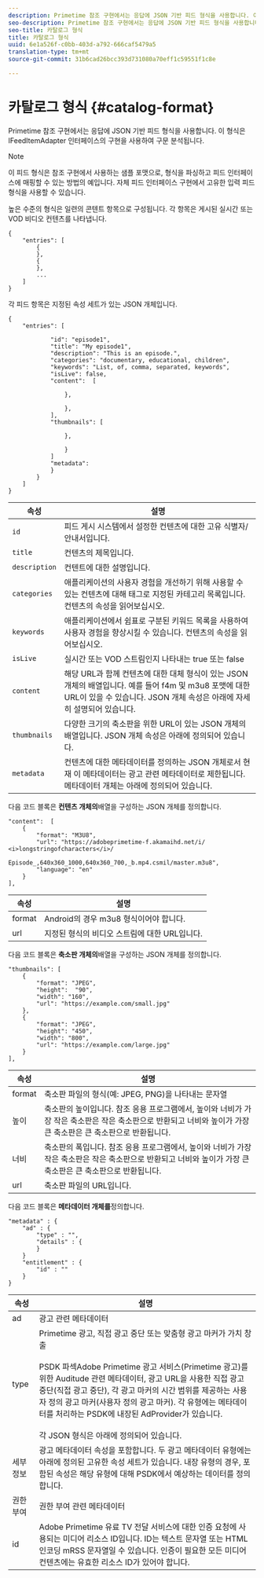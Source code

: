 ```yaml
---
description: Primetime 참조 구현에서는 응답에 JSON 기반 피드 형식을 사용합니다. 이 형식은 IFeedItemAdapter 인터페이스의 구현을 사용하여 구문 분석됩니다.
seo-description: Primetime 참조 구현에서는 응답에 JSON 기반 피드 형식을 사용합니다. 이 형식은 IFeedItemAdapter 인터페이스의 구현을 사용하여 구문 분석됩니다.
seo-title: 카탈로그 형식
title: 카탈로그 형식
uuid: 6e1a526f-c0bb-403d-a792-666caf5479a5
translation-type: tm+mt
source-git-commit: 31b6cad26bcc393d731080a70eff1c59551f1c8e

---
```



# 카탈로그 형식 {#catalog-format}

Primetime 참조 구현에서는 응답에 JSON 기반 피드 형식을 사용합니다. 이 형식은 IFeedItemAdapter 인터페이스의 구현을 사용하여 구문 분석됩니다.

>[!NOTE]
>
>이 피드 형식은 참조 구현에서 사용하는 샘플 포맷으로, 형식을 파싱하고 피드 인터페이스에 매핑할 수 있는 방법의 예입니다. 자체 피드 인터페이스 구현에서 고유한 입력 피드 형식을 사용할 수 있습니다.

높은 수준의 형식은 일련의 콘텐트 항목으로 구성됩니다. 각 항목은 게시된 실시간 또는 VOD 비디오 컨텐츠를 나타냅니다.

```
{
    "entries": [
        {
        },
        {
        },
        ...
    ]
}
```

각 피드 항목은 지정된 속성 세트가 있는 JSON 개체입니다.

```
{
    "entries": [
        
            "id": "episode1",
            "title": "My episode1",
            "description": "This is an episode.",
            "categories": "documentary, educational, children",
            "keywords": "List, of, comma, separated, keywords",
            "isLive": false,
            "content":  [
                
                },
                
                },
            ],
            "thumbnails": [
                
                },
                
                }
            ]
            "metadata": 
            } 
        }
    ]
}
```

| 속성 | 설명 |
|---|---|
| `id` | 피드 게시 시스템에서 설정한 컨텐츠에 대한 고유 식별자/안내서입니다. |
| `title` | 컨텐츠의 제목입니다. |
| `description` | 컨텐트에 대한 설명입니다. |
| `categories` | 애플리케이션의 사용자 경험을 개선하기 위해 사용할 수 있는 컨텐츠에 대해 태그로 지정된 카테고리 목록입니다. 컨텐츠의 속성을 읽어보십시오. |
| `keywords` | 애플리케이션에서 쉼표로 구분된 키워드 목록을 사용하여 사용자 경험을 향상시킬 수 있습니다. 컨텐츠의 속성을 읽어보십시오. |
| `isLive` | 실시간 또는 VOD 스트림인지 나타내는 true 또는 false |
| `content` | 해당 URL과 함께 컨텐츠에 대한 대체 형식이 있는 JSON 개체의 배열입니다. 예를 들어 f4m 및 m3u8 포맷에 대한 URL이 있을 수 있습니다. JSON 개체 속성은 아래에 자세히 설명되어 있습니다. |
| `thumbnails` | 다양한 크기의 축소판을 위한 URL이 있는 JSON 개체의 배열입니다. JSON 개체 속성은 아래에 정의되어 있습니다. |
| `metadata` | 컨텐츠에 대한 메타데이터를 정의하는 JSON 개체로서 현재 이 메타데이터는 광고 관련 메타데이터로 제한됩니다. 메타데이터 개체는 아래에 정의되어 있습니다. |

다음 코드 블록은 **컨텐츠 개체의**&#x200B;배열을 구성하는 JSON 개체를 정의합니다.

```
"content":  [
    {
        "format": "M3U8",
        "url": "https://adobeprimetime-f.akamaihd.net/i/
<i>longstringofcharacters</i>/
                 Episode_,640x360_1000,640x360_700,_b.mp4.csmil/master.m3u8",
        "language": "en"
    }  
],
```

| 속성 | 설명 |
|--- |--- |
| format | Android의 경우 m3u8 형식이어야 합니다. |
| url | 지정된 형식의 비디오 스트림에 대한 URL입니다. |

다음 코드 블록은 **축소판 개체의**&#x200B;배열을 구성하는 JSON 개체를 정의합니다.

```
"thumbnails": [
    {
        "format": "JPEG",
        "height":  "90",
        "width": "160",
        "url": "https://example.com/small.jpg"
    },
    {
        "format": "JPEG",
        "height": "450",
        "width": "800",
        "url": "https://example.com/large.jpg"
    }
],
```

| 속성 | 설명 |
|---|---|
| format | 축소판 파일의 형식(예: JPEG, PNG)을 나타내는 문자열 |
| 높이 | 축소판의 높이입니다. 참조 응용 프로그램에서, 높이와 너비가 가장 작은 축소판은 작은 축소판으로 반환되고 너비와 높이가 가장 큰 축소판은 큰 축소판으로 반환됩니다. |
| 너비 | 축소판의 폭입니다. 참조 응용 프로그램에서, 높이와 너비가 가장 작은 축소판은 작은 축소판으로 반환되고 너비와 높이가 가장 큰 축소판은 큰 축소판으로 반환됩니다. |
| url | 축소판 파일의 URL입니다. |

다음 코드 블록은 **메타데이터 개체를**&#x200B;정의합니다.

```
"metadata" : {
    "ad" : {
        "type" : "",
        "details" : {
        }
    }
    "entitlement" : {
        "id" : ""
    }
}
```

| 속성 | 설명 |
|--- |--- |
| ad | 광고 관련 메타데이터 |
| type | Primetime 광고, 직접 광고 중단 또는 맞춤형 광고 마커가 가치 창출 <br/><br/>PSDK 파섹Adobe Primetime 광고 서비스(Primetime 광고)를 위한 Auditude 관련 메타데이터, 광고 URL을 사용한 직접 광고 중단(직접 광고 중단), 각 광고 마커의 시간 범위를 제공하는 사용자 정의 광고 마커(사용자 정의 광고 마커). 각 유형에는 메타데이터를 처리하는 PSDK에 내장된 AdProvider가 있습니다.  <br/><br/>각 JSON 형식은 아래에 정의되어 있습니다. |
| 세부 정보 | 광고 메타데이터 속성을 포함합니다. 두 광고 메타데이터 유형에는 아래에 정의된 고유한 속성 세트가 있습니다. 내장 유형의 경우, 포함된 속성은 해당 유형에 대해 PSDK에서 예상하는 데이터를 정의합니다. |
| 권한 부여 | 권한 부여 관련 메타데이터 |
| id | Adobe Primetime 유료 TV 전달 서비스에 대한 인증 요청에 사용되는 미디어 리소스 ID입니다. ID는 텍스트 문자열 또는 HTML 인코딩 mRSS 문자열일 수 있습니다. 인증이 필요한 모든 미디어 컨텐츠에는 유효한 리소스 ID가 있어야 합니다. |

